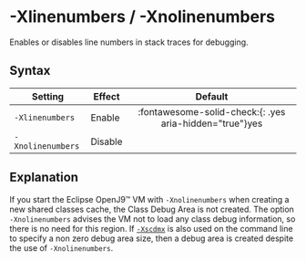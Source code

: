 <!--
* Copyright (c) 2017, 2024 IBM Corp. and others
*
* This program and the accompanying materials are made
* available under the terms of the Eclipse Public License 2.0
* which accompanies this distribution and is available at
* https://www.eclipse.org/legal/epl-2.0/ or the Apache
* License, Version 2.0 which accompanies this distribution and
* is available at https://www.apache.org/licenses/LICENSE-2.0.
*
* This Source Code may also be made available under the
* following Secondary Licenses when the conditions for such
* availability set forth in the Eclipse Public License, v. 2.0
* are satisfied: GNU General Public License, version 2 with
* the GNU Classpath Exception [1] and GNU General Public
* License, version 2 with the OpenJDK Assembly Exception [2].
*
* [1] https://www.gnu.org/software/classpath/license.html
* [2] https://openjdk.org/legal/assembly-exception.html
*
* SPDX-License-Identifier: EPL-2.0 OR Apache-2.0 OR GPL-2.0-only WITH Classpath-exception-2.0 OR GPL-2.0-only WITH OpenJDK-assembly-exception-1.0
-->

# -Xlinenumbers / -Xnolinenumbers

Enables or disables line numbers in stack traces for debugging.

## Syntax

| Setting               | Effect  | Default                                                                            |
|-----------------------|---------|:----------------------------------------------------------------------------------:|
| `-Xlinenumbers`       | Enable  | :fontawesome-solid-check:{: .yes aria-hidden="true"}<span class="sr-only">yes</span> |
| `-Xnolinenumbers`     | Disable |                                                                                    |

## Explanation

If you start the Eclipse OpenJ9&trade; VM with `-Xnolinenumbers` when creating a new shared classes cache, the Class Debug Area is not created. The option `-Xnolinenumbers` advises the VM not to load any class debug information, so there is no need for this region. If [`-Xscdmx`](xscdmx.md) is also used on the command line to specify a non zero debug area size, then a debug area is created despite the use of `-Xnolinenumbers`.


<!-- ==== END OF TOPIC ==== xlinenumbers.md ==== -->
<!-- ==== END OF TOPIC ==== xnolinenumbers.md ==== -->
